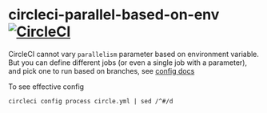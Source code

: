 # circleci-parallel-based-on-env [![CircleCI](https://circleci.com/gh/bahmutov/circleci-parallel-based-on-env.svg?style=svg)](https://circleci.com/gh/bahmutov/circleci-parallel-based-on-env)

CircleCI cannot vary `parallelism` parameter based on environment variable. But you can define different jobs (or even a single job with a parameter), and pick one to run based on branches, see [config docs](https://circleci.com/docs/2.0/configuration-reference/#jobs-1)

To see effective config

```shell
circleci config process circle.yml | sed /^#/d
```

